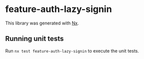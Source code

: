 # feature-auth-lazy-signin

This library was generated with [Nx](https://nx.dev).

## Running unit tests

Run `nx test feature-auth-lazy-signin` to execute the unit tests.
